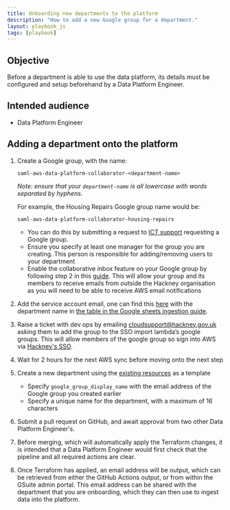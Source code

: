 ```yaml
---
title: Onboarding new departments to the platform
description: "How to add a new Google group for a department."
layout: playbook_js
tags: [playbook]
---
```


## Objective

Before a department is able to use the data platform, its details must be configured and setup beforehand by a Data Platform Engineer.

## Intended audience

- Data Platform Engineer

## Adding a department onto the platform

1. Create a Google group, with the name:

   ```
   saml-aws-data-platform-collaborator-<department-name>
   ```

   _Note: ensure that your `department-name` is all lowercase with words separated by hyphens._

   For example, the Housing Repairs Google group name would be:

   ```
   saml-aws-data-platform-collaborator-housing-repairs
   ```

   - You can do this by submitting a request to [ICT support](https://support.hackney.gov.uk) requesting a Google group.
   - Ensure you specify at least one manager for the group you are creating. This person is responsible for adding/removing
     users to your department
   - Enable the collaborative inbox feature on your Google group by following step 2 in this [guide][collaborative_inbox].
     This will allow your group and its members to receive emails from outside the Hackney organisation as you will need to be able to receive AWS email notifications
2. Add the service account email, one can find this [here][google-groups-service-accounts] with the department name in [the table in the Google sheets ingestion guide][google-sheets-ingestion].
3. Raise a ticket with dev ops by emailing cloudsupport@hackney.gov.uk asking them to add the group to the SSO import lambda’s google groups. This will allow members of the google group so sign into AWS via [Hackney's SSO](https://hackney.awsapps.com/start/#/).
4. Wait for 2 hours for the next AWS sync before moving onto the next step
5. Create a new department using the [existing resources][department.tf] as a template
   - Specify `google_group_display_name` with the email address of the Google group you created earlier
   - Specify a unique name for the department, with a maximum of 16 characters
6. Submit a pull request on GitHub, and await approval from two other Data Platform Engineer's.
7. Before merging, which will automatically apply the Terraform changes, it is intended that a Data Platform Engineer would first check that the pipeline and all required actions are clear.
8. Once Terraform has applied, an email address will be output, which can be retrieved from either the GitHub Actions output, or from within the GSuite admin portal. This email address can be shared with the department that you are onboarding, which they can then use to ingest data into the platform.

[department.tf]: https://github.com/LBHackney-IT/Data-Platform/blob/main/terraform/05-departments.tf
[ask_devops_slack]: https://hackit-lbh.slack.com/archives/C01FX9ERRSL
[collaborative_inbox]: https://support.google.com/a/users/answer/10375787?hl=en#:~:text=Step%202%3A%20Turn%20on%20Collaborative%20Inbox%20features
[google-groups-service-accounts]: https://console.cloud.google.com/projectselector2/iam-admin/serviceaccounts?supportedpurview=project
[google-sheets-ingestion]: ../ingesting-data/001-google-sheets-import.md#department-specific-information
